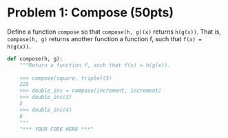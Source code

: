 # Problem 1: Compose (50pts)

Define a function `compose` so that `compose(h, g)(x)` returns `h(g(x))`. That is, `compose(h, g)` returns another function a function f, such that `f(x) = h(g(x))`.

```python
def compose(h, g):
    """Return a function f, such that f(x) = h(g(x)).
    
    >>> compose(square, triple)(5)
    225
    >>> double_inc = compose(increment, increment)
    >>> double_inc(3)
    5
    >>> double_inc(4)
    6
    """
    "*** YOUR CODE HERE ***"
```
